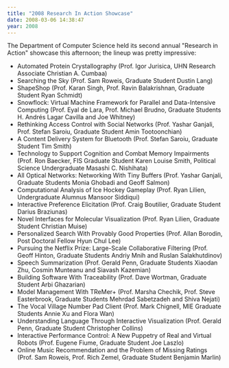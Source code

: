 ```yaml
---
title: "2008 Research In Action Showcase"
date: 2008-03-06 14:38:47
year: 2008
---
```

<p>The Department of Computer Science held its second annual "Research in Action" showcase this afternoon; the lineup was pretty impressive:</p>
<ul>
<li>Automated Protein Crystallography (Prof. Igor Jurisica, UHN Research Associate Christian A. Cumbaa)</li>
<li>Searching the Sky (Prof. Sam Roweis, Graduate Student Dustin Lang)</li>
<li>ShapeShop (Prof. Karan Singh, Prof. Ravin Balakrishnan, Graduate Student Ryan Schmidt)</li>
<li>Snowflock: Virtual Machine Framework for Parallel and Data-Intensive Computing (Prof. Eyal de Lara, Prof. Michael Brudno, Graduate Students H. Andr&eacute;s Lagar Cavilla and Joe Whitney)</li>
<li>Rethinking Access Control with Social Networks (Prof. Yashar Ganjali, Prof. Stefan Saroiu, Graduate Student Amin Tootoonchian)</li>
<li>A Content Delivery System for Bluetooth (Prof. Stefan Saroiu, Graduate Student Tim Smith)</li>
<li>Technology to Support Cognition and Combat Memory Impairments (Prof. Ron Baecker, FIS Graduate Student Karen Louise Smith, Political Science Undergraduate Masashi C. Nishihata)</li>
<li>All Optical Networks: Networking With Tiny Buffers (Prof. Yashar Ganjali, Graduate Students Monia Ghobadi and Geoff Salmon)</li>
<li>Computational Analysis of Ice Hockey Gameplay (Prof. Ryan Lilien, Undergraduate Alumnus Mansoor Siddiqui)</li>
<li>Interactive Preference Elicitation (Prof. Craig Boutilier, Graduate Student Darius Braziunas)</li>
<li>Novel Interfaces for Molecular Visualization (Prof. Ryan Lilien, Graduate Student Christian Muise)</li>
<li>Personalized Search With Provably Good Properties (Prof. Allan Borodin, Post Doctoral Fellow Hyun Chul Lee)</li>
<li>Pursuing the Netflix Prize: Large-Scale Collaborative Filtering (Prof. Geoff Hinton, Graduate Students Andriy Mnih and Ruslan Salakhutdinov)</li>
<li>Speech Summarization (Prof. Gerald Penn, Graduate Students Xiaodan Zhu, Cosmin Munteanu and Siavash Kazemian)</li>
<li>Building Software With Traceability (Prof. Dave Wortman, Graduate Student Arbi Ghazarian)</li>
<li>Model Management With TReMer+ (Prof. Marsha Chechik, Prof. Steve Easterbrook, Graduate Students Mehrdad Sabetzadeh and Shiva Nejati)</li>
<li>The Vocal Village Number Pad Client (Prof. Mark Chignell, MIE Graduate Students Annie Xu and Flora Wan)</li>
<li>Understanding Language Through Interactive Visualization (Prof. Gerald Penn, Graduate Student Christopher Collins)</li>
<li>Interactive Performance Control: A New Puppetry of Real and Virtual Robots (Prof. Eugene Fiume, Graduate Student Joe Laszlo)</li>
<li>Online Music Recommendation and the Problem of Missing Ratings (Prof. Sam Roweis, Prof. Rich Zemel, Graduate Student Benjamin Marlin)</li>
</ul>
